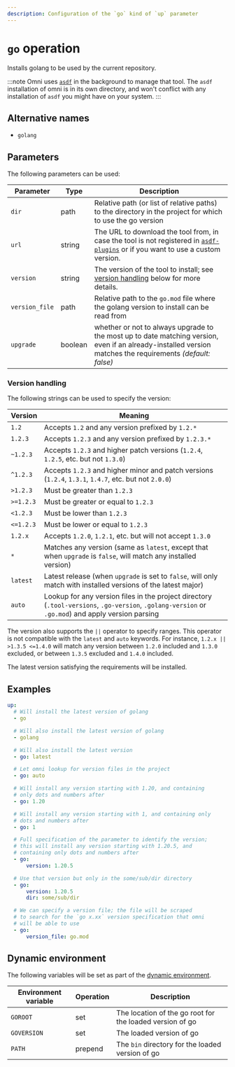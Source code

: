```yaml
---
description: Configuration of the `go` kind of `up` parameter
---
```


# `go` operation

Installs golang to be used by the current repository.

:::note
Omni uses [`asdf`](https://asdf-vm.com/) in the background to manage that tool. The `asdf` installation of omni is in its own directory, and won't conflict with any installation of `asdf` you might have on your system.
:::

## Alternative names

- `golang`

## Parameters

The following parameters can be used:

| Parameter        | Type      | Description                                           |
|------------------|-----------|-------------------------------------------------------|
| `dir` | path | Relative path (or list of relative paths) to the directory in the project for which to use the go version |
| `url` | string | The URL to download the tool from, in case the tool is not registered in [`asdf-plugins`](https://github.com/asdf-vm/asdf-plugins) or if you want to use a custom version. |
| `version` | string | The version of the tool to install; see [version handling](#version-handling) below for more details. |
| `version_file` | path | Relative path to the `go.mod` file where the golang version to install can be read from |
| `upgrade` | boolean | whether or not to always upgrade to the most up to date matching version, even if an already-installed version matches the requirements *(default: false)* |

### Version handling

The following strings can be used to specify the version:

| Version | Meaning |
|---------|---------|
| `1.2`     | Accepts `1.2` and any version prefixed by `1.2.*` |
| `1.2.3`   | Accepts `1.2.3` and any version prefixed by `1.2.3.*` |
| `~1.2.3`  | Accepts `1.2.3` and higher patch versions (`1.2.4`, `1.2.5`, etc. but not `1.3.0`) |
| `^1.2.3`  | Accepts `1.2.3` and higher minor and patch versions (`1.2.4`, `1.3.1`, `1.4.7`, etc. but not `2.0.0`) |
| `>1.2.3`  | Must be greater than `1.2.3` |
| `>=1.2.3` | Must be greater or equal to `1.2.3` |
| `<1.2.3`  | Must be lower than `1.2.3` |
| `<=1.2.3` | Must be lower or equal to `1.2.3` |
| `1.2.x`   | Accepts `1.2.0`, `1.2.1`, etc. but will not accept `1.3.0` |
| `*`       | Matches any version (same as `latest`, except that when `upgrade` is `false`, will match any installed version) |
| `latest`  | Latest release (when `upgrade` is set to `false`, will only match with installed versions of the latest major) |
| `auto`    | Lookup for any version files in the project directory (`.tool-versions`, `.go-version`, `.golang-version` or `.go.mod`) and apply version parsing |

The version also supports the `||` operator to specify ranges. This operator is not compatible with the `latest` and `auto` keywords. For instance, `1.2.x || >1.3.5 <=1.4.0` will match any version between `1.2.0` included and `1.3.0` excluded, or between `1.3.5` excluded and `1.4.0` included.

The latest version satisfying the requirements will be installed.

## Examples

```yaml
up:
  # Will install the latest version of golang
  - go

  # Will also install the latest version of golang
  - golang

  # Will also install the latest version
  - go: latest

  # Let omni lookup for version files in the project
  - go: auto

  # Will install any version starting with 1.20, and containing
  # only dots and numbers after
  - go: 1.20

  # Will install any version starting with 1, and containing only
  # dots and numbers after
  - go: 1

  # Full specification of the parameter to identify the version;
  # this will install any version starting with 1.20.5, and
  # containing only dots and numbers after
  - go:
      version: 1.20.5

  # Use that version but only in the some/sub/dir directory
  - go:
      version: 1.20.5
      dir: some/sub/dir

  # We can specify a version file; the file will be scraped
  # to search for the `go x.xx` version specification that omni
  # will be able to use
  - go:
      version_file: go.mod
```

## Dynamic environment

The following variables will be set as part of the [dynamic environment](/reference/dynamic-environment).

| Environment variable | Operation | Description |
|----------------------|-----------|-------------|
| `GOROOT` | set | The location of the go root for the loaded version of go |
| `GOVERSION` | set | The loaded version of go |
| `PATH` | prepend | The `bin` directory for the loaded version of go |
